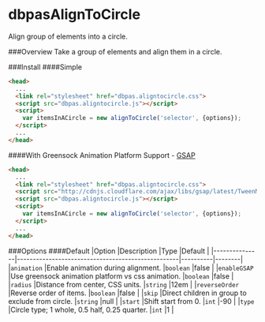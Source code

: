 dbpasAlignToCircle
==================

Align group of elements into a circle.

###Overview
Take a group of elements and align them in a circle.

###Install
####Simple
```html
<head>
  ...
  <link rel="stylesheet" href="dbpas.aligntocircle.css">
  <script src="dbpas.aligntocircle.js"></script>
  <script>
    var itemsInACircle = new alignToCircle('selector', {options});
  </script>
  ...
</head>
```
####With Greensock Animation Platform Support - [GSAP](http://www.greensock.com/gsap-js/)
```html
<head>
  ...
  <link rel="stylesheet" href="dbpas.aligntocircle.css">
  <script src="http://cdnjs.cloudflare.com/ajax/libs/gsap/latest/TweenMax.min.js"></script>
  <script src="dbpas.aligntocircle.js"></script>
  <script>
    var itemsInACircle = new alignToCircle('selector', {options});
  </script>
  ...
</head>
```

###Options
####Default
|Option         |Description                                        |Type      |Default |
|---------------|---------------------------------------------------|----------|--------|
|`animation`    |Enable animation during alignment.                 |`boolean` |false   |
|`enableGSAP`   |Use greensock animation platform vs css animation. |`boolean` |false   |
|`radius`       |Distance from center, CSS units.                   |`string`  |12em    |
|`reverseOrder` |Reverse order of items.                            |`boolean` |false   |
|`skip`         |Direct children in group to exclude from circle.   |`string`  |null    |
|`start`        |Shift start from 0.                                |`int`     |-90     |
|`type`         |Circle type; 1 whole, 0.5 half, 0.25 quarter.      |`int`     |1       |
